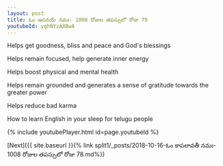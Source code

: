 ```yaml
---
layout: post
title: ఓం ఆసనయే నమః- 1008 రోజుల తపస్సులో రోజు 79
youtubeId: yghNYzAXBwA
---
```

 
 
Helps get goodness, bliss and peace and God's blessings
 
Helps remain focused, help generate inner energy 
 
Helps boost physical and mental health 
 
Helps remain grounded and generates a sense of gratitude towards the greater power 
 
Helps reduce bad karma
 
How to learn English in your sleep for telugu people
 
 
 
 


{% include youtubePlayer.html id=page.youtubeId %}
 
[Next]({{ site.baseurl }}{% link split1/_posts/2018-10-16-ఓం కాపలావతీ నమః- 1008 రోజుల తపస్సులో రోజు 78.md%})
 
